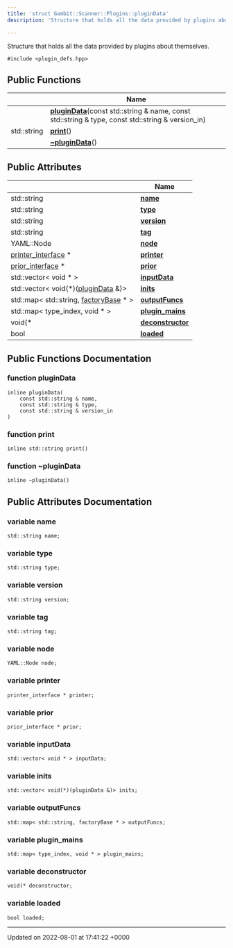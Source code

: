 ```yaml
---
title: 'struct Gambit::Scanner::Plugins::pluginData'
description: 'Structure that holds all the data provided by plugins about themselves. '

---
```









Structure that holds all the data provided by plugins about themselves. 


`#include <plugin_defs.hpp>`

## Public Functions

|                | Name           |
| -------------- | -------------- |
| | **[pluginData](/documentation/code/gambit_sphinx/classes/structgambit_1_1scanner_1_1plugins_1_1plugindata/#function-plugindata)**(const std::string & name, const std::string & type, const std::string & version_in) |
| std::string | **[print](/documentation/code/gambit_sphinx/classes/structgambit_1_1scanner_1_1plugins_1_1plugindata/#function-print)**() |
| | **[~pluginData](/documentation/code/gambit_sphinx/classes/structgambit_1_1scanner_1_1plugins_1_1plugindata/#function-~plugindata)**() |

## Public Attributes

|                | Name           |
| -------------- | -------------- |
| std::string | **[name](/documentation/code/gambit_sphinx/classes/structgambit_1_1scanner_1_1plugins_1_1plugindata/#variable-name)**  |
| std::string | **[type](/documentation/code/gambit_sphinx/classes/structgambit_1_1scanner_1_1plugins_1_1plugindata/#variable-type)**  |
| std::string | **[version](/documentation/code/gambit_sphinx/classes/structgambit_1_1scanner_1_1plugins_1_1plugindata/#variable-version)**  |
| std::string | **[tag](/documentation/code/gambit_sphinx/classes/structgambit_1_1scanner_1_1plugins_1_1plugindata/#variable-tag)**  |
| YAML::Node | **[node](/documentation/code/gambit_sphinx/classes/structgambit_1_1scanner_1_1plugins_1_1plugindata/#variable-node)**  |
| [printer_interface](/documentation/code/gambit_sphinx/namespaces/namespacegambit_1_1scanner/#typedef-printer-interface) * | **[printer](/documentation/code/gambit_sphinx/classes/structgambit_1_1scanner_1_1plugins_1_1plugindata/#variable-printer)**  |
| [prior_interface](/documentation/code/gambit_sphinx/classes/classgambit_1_1priors_1_1baseprior/) * | **[prior](/documentation/code/gambit_sphinx/classes/structgambit_1_1scanner_1_1plugins_1_1plugindata/#variable-prior)**  |
| std::vector< void * > | **[inputData](/documentation/code/gambit_sphinx/classes/structgambit_1_1scanner_1_1plugins_1_1plugindata/#variable-inputdata)**  |
| std::vector< void(*)([pluginData](/documentation/code/gambit_sphinx/classes/structgambit_1_1scanner_1_1plugins_1_1plugindata/) &)> | **[inits](/documentation/code/gambit_sphinx/classes/structgambit_1_1scanner_1_1plugins_1_1plugindata/#variable-inits)**  |
| std::map< std::string, [factoryBase](/documentation/code/gambit_sphinx/classes/classgambit_1_1scanner_1_1plugins_1_1factorybase/) * > | **[outputFuncs](/documentation/code/gambit_sphinx/classes/structgambit_1_1scanner_1_1plugins_1_1plugindata/#variable-outputfuncs)**  |
| std::map< type_index, void * > | **[plugin_mains](/documentation/code/gambit_sphinx/classes/structgambit_1_1scanner_1_1plugins_1_1plugindata/#variable-plugin-mains)**  |
| void(* | **[deconstructor](/documentation/code/gambit_sphinx/classes/structgambit_1_1scanner_1_1plugins_1_1plugindata/#variable-deconstructor)**  |
| bool | **[loaded](/documentation/code/gambit_sphinx/classes/structgambit_1_1scanner_1_1plugins_1_1plugindata/#variable-loaded)**  |

## Public Functions Documentation

### function pluginData

```
inline pluginData(
    const std::string & name,
    const std::string & type,
    const std::string & version_in
)
```


### function print

```
inline std::string print()
```


### function ~pluginData

```
inline ~pluginData()
```


## Public Attributes Documentation

### variable name

```
std::string name;
```


### variable type

```
std::string type;
```


### variable version

```
std::string version;
```


### variable tag

```
std::string tag;
```


### variable node

```
YAML::Node node;
```


### variable printer

```
printer_interface * printer;
```


### variable prior

```
prior_interface * prior;
```


### variable inputData

```
std::vector< void * > inputData;
```


### variable inits

```
std::vector< void(*)(pluginData &)> inits;
```


### variable outputFuncs

```
std::map< std::string, factoryBase * > outputFuncs;
```


### variable plugin_mains

```
std::map< type_index, void * > plugin_mains;
```


### variable deconstructor

```
void(* deconstructor;
```


### variable loaded

```
bool loaded;
```


-------------------------------

Updated on 2022-08-01 at 17:41:22 +0000